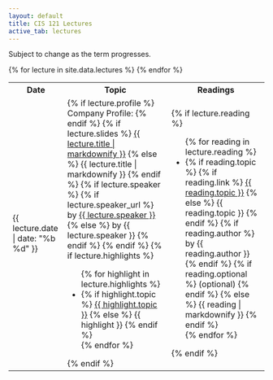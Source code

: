 ```yaml
---
layout: default
title: CIS 121 Lectures
active_tab: lectures
---
```


Subject to change as the term progresses.

<table class="table table-striped">
  <tbody>
    <tr>
      <th>Date</th>
      <th>Topic</th>
      <th>Readings</th>
    </tr>
    {% for lecture in site.data.lectures %}
      <tr>
        <td>{{ lecture.date | date: "%b %d" }}</td>
        <td>
          {% if lecture.profile %}
            Company Profile:
          {% endif %}
          {% if lecture.slides %}
            <a href="{{ lecture.slides }}">{{ lecture.title | markdownify }}</a>
          {% else %}
            {{ lecture.title | markdownify }}
          {% endif %}
          {% if lecture.speaker %}
            {% if lecture.speaker_url %} by <a href="{{ lecture.speaker_url }}">{{ lecture.speaker }}</a>
            {% else %}
              by {{ lecture.speaker }}
            {% endif %}
          {% endif %}
          {% if lecture.highlights %}
            <ul>
              {% for highlight in lecture.highlights %}
                <li class="text-muted">
                  {% if highlight.topic %}
                    <a href="{{ highlight.link }}">{{ highlight.topic }}</a>
                  {% else %}
                    {{ highlight }}
                  {% endif %}
                </li>
              {% endfor %}
            </ul>
          {% endif %}
        </td>
        <td>
          {% if lecture.reading %}
            <ul>
              {% for reading in lecture.reading %}
                <li>
                  {% if reading.topic %}
                    {% if reading.link %}
                      <a href="{{ reading.link }}">{{ reading.topic }}</a>
                    {% else %}
                      {{ reading.topic }}
                    {% endif %}
                    {% if reading.author %}
                      by {{ reading.author }}
                    {% endif %}
                    {% if reading.optional %}
                      (optional)
                    {% endif %}
                  {% else %}
                    {{ reading | markdownify }}
                  {% endif %}
                </li>
              {% endfor %}
            </ul>
          {% endif %}
        </td>
      </tr>
    {% endfor %}
  </tbody>
</table>
